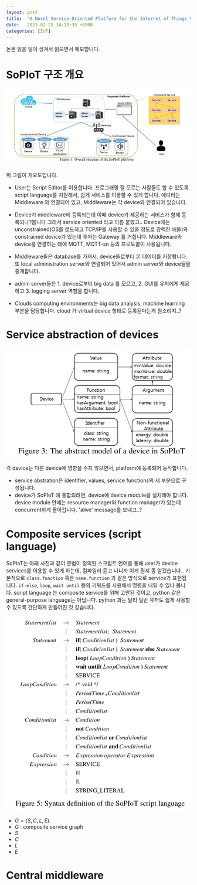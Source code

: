 ```yaml
---
layout: post
title:  "A Novel Service-Oriented Platform for the Internet of Things 메모"
date:   2021-02-25 14:19:35 +0900
categories: [IoT]
---
```


논문 읽을 일이 생겨서 읽으면서 메모합니다.

# SoPIoT 구조 개요
![Overall structure](/images/IoT/SoPIoT.png)

위 그림이 개요도입니다. 
- User는 Script Editor를 이용합니다. 프로그래밍 잘 모르는 사람들도 할 수 있도록 script language를 지원해서, 쉽게 서비스를 이용할 수 있게 합니다. 에디터는 Middleware 와 연결되어 있고, Middleware는 각 device와 연결되어 있습니다.   

- Device가 middleware에 등록되는데 이때 device가 제공하는 서비스가 함께 등록되나?봅니다 그래서 service oriented 라고 이름 붙였고..  Device에는 unconstrained(OS를 로드하고 TCP/IP를 사용할 수 있을 정도로 강력한 애들)와 constrained device가 있는데 후자는 Gateway 를 거칩니다. Middleware와 device를 연결하는 데에 MQTT, MQTT-sn 등의 프로토콜이 사용됩니다.  


- Middleware들은 database를 가져서, device들로부터 온 데이터를 저장합니다. 또 local administration server와 연결되어 있어서 admin server와 device들을 중개합니다.  

- admin server들은 1. device로부터 big data 를 모으고, 2. GUI를 유저에게 제공하고 3. logging server 역할을 합니다. 

- Clouds computing environments는 big data analysis, machine learning 부분을 담당합니다. cloud 가 virtual device 형태로 등록된다는게 뭔소리지..?

# Service abstraction of devices

![DevicesInSoPIoT](../../images/IoT/DevicesInSoPIoT.png)

각 device는 다른 device에 영향을 주지 않으면서, platform에 등록되어 동작합니다. 
- service abstration은 identifier, values, service functions의 세 부분으로 구성됩니다.
- device가 SoPIoT 에 통합되려면, device에 device module을 설치해야 합니다. device module 안에는 resource manager와 function manager가 있는데 concurrent하게 돌아갑니다. 'alive' message를 보내고..? 

# Composite services (script language)


SoPIoT는 아래 사진과 같이 문법이 정의된 스크립트 언어를 통해 user가 device services를 이용할 수 있게 하는데, 컴파일러 듣고 나니까 이게 뭔지 좀 알겠습니다.. 기본적으로 `class.function` 혹은 `name.function` 과 같은 방식으로 service가 표현됩니다. `if-else`, `loop`, `wait until` 등의 키워드를 사용해서 명령을 내릴 수 있나 봅니다. script language 는 composite service를 위해 고안된 것이고, python 같은 general-purpose language는 아닙니다. python 과는 달리 일반 유저도 쉽게 사용할 수 있도록 간단하게 만들어진 것 같습니다. 

![SyntaxDefinitionOfSoPIoTscriptlanguage](../../images/IoT/SyntaxDefinitionOfSoPIoTscriptlanguage.png)

- $G = (S, C, L, E)$. 
- $G$ : composite service graph
- $S$
- $C$
- $L$
- $E$

# Central middleware